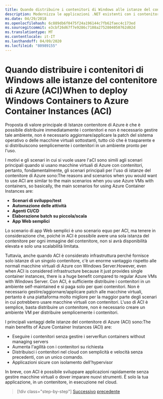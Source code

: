 ```yaml
---
title: Quando distribuire i contenitori di Windows alle istanze del contenitore di Azure (ACI)When to deploy Windows Containers to Azure Container Instances (ACI)
description: Modernizza le applicazioni .NET esistenti con i contenitori di Azure Cloud e Windows . Quando distribuire i contenitori di Windows alle istanze del contenitore di Azure (ACI)When to deploy Windows Containers to Azure Container Instances (ACI)
ms.date: 04/29/2018
ms.openlocfilehash: 6c889db6f0475f24a196144c7fb62faec4c173ed
ms.sourcegitcommit: e3cbf26d67f7e9286c7108a2752804050762d02d
ms.translationtype: MT
ms.contentlocale: it-IT
ms.lasthandoff: 04/09/2020
ms.locfileid: "80989155"
---
```

# <a name="when-to-deploy-windows-containers-to-azure-container-instances-aci"></a>Quando distribuire i contenitori di Windows alle istanze del contenitore di Azure (ACI)When to deploy Windows Containers to Azure Container Instances (ACI)

Proposta di valore principale di Istanze contenitore di Azure è che è possibile distribuire immediatamente i contenitori e non è necessario gestire tale ambiente, non è necessario aggiornare/applicare la patch del sistema operativo o delle macchine virtuali sottostanti, tutto ciò che è trasparente e si distribuiscono semplicemente i contenitori in un ambiente pronto per l'uso.

I motivi e gli scenari in cui si vuole usare l'aCI sono simili agli scenari principali quando si usano macchine virtuali di Azure con contenitori, pertanto, fondamentalmente, gli scenari principali per l'uso di istanze del contenitore di Azure sono:The reasons and scenarios when you would want to use ACI are similar to the main scenarios when you use Azure VMs with containers, so basically, the main scenarios for using Azure Container Instances are:

- **Scenari di sviluppo/test**
- **Automazione delle attività**
- **Agenti CI/CD**
- **Elaborazione batch su piccola/scala**
- **App Web semplici**

Lo scenario di app Web semplici è uno scenario equo per ACI, ma tenere in considerazione che, poiché in ACI è possibile avere una sola istanza del contenitore per ogni immagine del contenitore, non si avrà disponibilità elevata e solo una scalabilità limitata.

Tuttavia, anche quando ACI è considerato infrastruttura perché fornisce solo istanze di un singolo contenitore, c'è un enorme vantaggio rispetto alle normali macchine virtuali di Azure con Windows Server.However, even when ACI is considered infrastructure because it just provides single container instances, there is a huge benefit compared to regular Azure VMs with Windows Server. Con ACI, è sufficiente distribuire i contenitori in un ambiente self-maintained e si paga solo per quei contenitori. Non è necessario gestire/aggiornare/applicare patch alle macchine virtuali, pertanto è una piattaforma molto migliore per la maggior parte degli scenari in cui potrebbero usare macchine virtuali con contenitori. L'uso di ACI è semplice, basta distribuire un contenitore, non è necessario creare un ambiente VM per distribuire semplicemente i contenitori.

I principali vantaggi delle istanze del contenitore di Azure (ACI) sono:The main benefits of Azure Container Instances (ACI) are:

- Eseguire i contenitori senza gestire i serverRun containers without managing servers
- Aumenta l'agilità con i contenitori su richiesta
- Distribuisci i contenitori nel cloud con semplicità e velocità senza precedenti, con un unico comando.
- Applicazioni sicure con isolamento dell'hypervisor

In breve, con ACI è possibile sviluppare applicazioni rapidamente senza gestire macchine virtuali o dover imparare nuovi strumenti. È solo la tua applicazione, in un contenitore, in esecuzione nel cloud.

> [!div class="step-by-step"]
> [Successivo](when-to-deploy-windows-containers-to-azure-vms-iaas-cloud.md)
> [precedente](when-to-deploy-windows-containers-to-azure-container-service-kubernetes.md)
